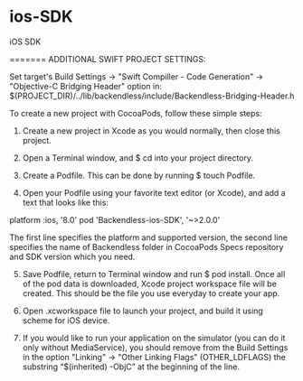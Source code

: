 ios-SDK
=======

iOS SDK

======= ADDITIONAL SWIFT PROJECT SETTINGS:

Set target's Build Settings -> "Swift Compiller - Code Generation" -> "Objective-C Bridging Header" option in:
$(PROJECT_DIR)/../lib/backendless/include/Backendless-Bridging-Header.h

To create a new project with CocoaPods, follow these simple steps:

1. Create a new project in Xcode as you would normally, then close this project.

2. Open a Terminal window, and $ cd into your project directory.

3. Create a Podfile. This can be done by running $ touch Podfile.

4. Open your Podfile using your favorite text editor (or Xcode), and add a text that looks like this:  

platform :ios, '8.0'
pod 'Backendless-ios-SDK', '~>2.0.0'

The first line specifies the platform and supported version, the second line specifies the name of Backendless folder in CocoaPods Specs repository and SDK version which you need.

5. Save Podfile, return to Terminal window and run $ pod install. Once all of the pod data is downloaded, Xcode project workspace file will be created. This should be the file you use everyday to create your app.

6. Open .xcworkspace file to launch your project, and build it using scheme for iOS device.

7. If you would like to run your application on the simulator (you can do it only without MediaService), you should remove from the Build Settings in the option "Linking" -> "Other Linking Flags" (OTHER_LDFLAGS) the substring “$(inherited) -ObjC” at the beginning of the line.

